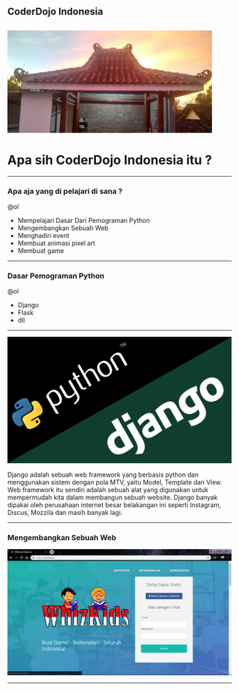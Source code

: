 ## CoderDojo Indonesia

![Flux Explained](https://raw.githubusercontent.com/amrullohrifq/Presentasi/master/cd.jpg)
---
# Apa sih CoderDojo Indonesia itu ?


---
### Apa aja yang di pelajari di sana ?

@ol

- Mempelajari Dasar Dari Pemograman Python
- Mengembangkan Sebuah Web
- Menghadiri event
- Membuat animasi pixel art
- Membuat game

---
### Dasar Pemograman Python

@ol

 - Django
 - Flask
 - dll
 
 ---
 
![Flux Explained](https://raw.githubusercontent.com/amrullohrifq/Presentasi/master/1_u_Jr6FozmyMCi3pe9ZsoFg.png)

Django adalah sebuah web framework yang berbasis python dan menggunakan sistem dengan pola MTV, yaitu Model, Template dan View. Web framework itu sendiri adalah sebuah alat yang digunakan untuk mempermudah kita dalam membangun sebuah website. Django banyak dipakai oleh perusahaan internet besar belakangan ini seperti Instagram, Discus, Mozzila dan masih banyak lagi.

---

### Mengembangkan Sebuah Web
![Flux Explained](https://raw.githubusercontent.com/amrullohrifq/Presentasi/master/wz.png)

---
